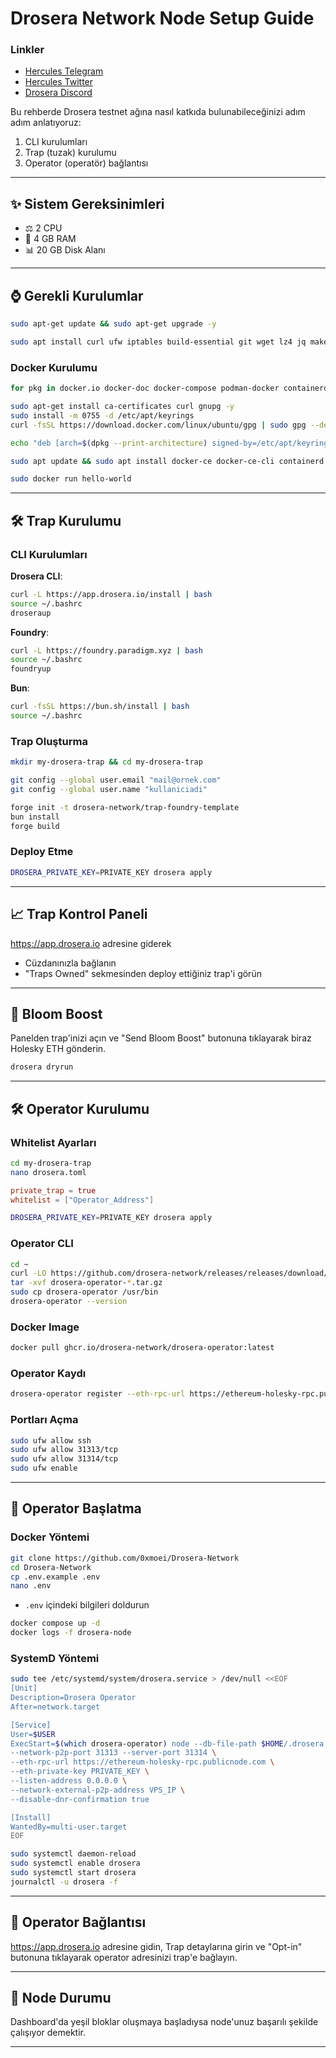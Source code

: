 # Drosera Network Node Setup Guide

### Linkler
 * [Hercules Telegram](https://t.me/HerculesNodeTG)
 * [Hercules Twitter](https://twitter.com/Herculesnode)
 * [Drosera Discord](https://discord.gg/drosera)



Bu rehberde Drosera testnet ağına nasıl katkıda bulunabileceğinizi adım adım anlatıyoruz:

1. CLI kurulumları
2. Trap (tuzak) kurulumu
3. Operator (operatör) bağlantısı

---

## ✨ Sistem Gereksinimleri

- ⚖️ 2 CPU
- 🧼 4 GB RAM
- 📊 20 GB Disk Alanı

---

## ⌚ Gerekli Kurulumlar

```bash
sudo apt-get update && sudo apt-get upgrade -y

sudo apt install curl ufw iptables build-essential git wget lz4 jq make gcc nano automake autoconf tmux htop nvme-cli libgbm1 pkg-config libssl-dev libleveldb-dev tar clang bsdmainutils ncdu unzip -y
```

### Docker Kurulumu
```bash
for pkg in docker.io docker-doc docker-compose podman-docker containerd runc; do sudo apt-get remove $pkg; done

sudo apt-get install ca-certificates curl gnupg -y
sudo install -m 0755 -d /etc/apt/keyrings
curl -fsSL https://download.docker.com/linux/ubuntu/gpg | sudo gpg --dearmor -o /etc/apt/keyrings/docker.gpg

echo "deb [arch=$(dpkg --print-architecture) signed-by=/etc/apt/keyrings/docker.gpg] https://download.docker.com/linux/ubuntu $(. /etc/os-release && echo \"$VERSION_CODENAME\") stable" | sudo tee /etc/apt/sources.list.d/docker.list > /dev/null

sudo apt update && sudo apt install docker-ce docker-ce-cli containerd.io docker-buildx-plugin docker-compose-plugin -y

sudo docker run hello-world
```

---

## 🛠️ Trap Kurulumu

### CLI Kurulumları

**Drosera CLI**:
```bash
curl -L https://app.drosera.io/install | bash
source ~/.bashrc
droseraup
```

**Foundry**:
```bash
curl -L https://foundry.paradigm.xyz | bash
source ~/.bashrc
foundryup
```

**Bun**:
```bash
curl -fsSL https://bun.sh/install | bash
source ~/.bashrc
```

### Trap Oluşturma
```bash
mkdir my-drosera-trap && cd my-drosera-trap

git config --global user.email "mail@ornek.com"
git config --global user.name "kullaniciadi"

forge init -t drosera-network/trap-foundry-template
bun install
forge build
```

### Deploy Etme
```bash
DROSERA_PRIVATE_KEY=PRIVATE_KEY drosera apply
```

---

## 📈 Trap Kontrol Paneli

https://app.drosera.io adresine giderek
- Cüzdanınızla bağlanın
- "Traps Owned" sekmesinden deploy ettiğiniz trap'i görün

---

## 📢 Bloom Boost

Panelden trap'inizi açın ve "Send Bloom Boost" butonuna tıklayarak biraz Holesky ETH gönderin.

```bash
drosera dryrun
```

---

## 🛠️ Operator Kurulumu

### Whitelist Ayarları
```bash
cd my-drosera-trap
nano drosera.toml
```
```toml
private_trap = true
whitelist = ["Operator_Address"]
```
```bash
DROSERA_PRIVATE_KEY=PRIVATE_KEY drosera apply
```

### Operator CLI
```bash
cd ~
curl -LO https://github.com/drosera-network/releases/releases/download/v1.16.2/drosera-operator-v1.16.2-x86_64-unknown-linux-gnu.tar.gz
tar -xvf drosera-operator-*.tar.gz
sudo cp drosera-operator /usr/bin
drosera-operator --version
```

### Docker Image
```bash
docker pull ghcr.io/drosera-network/drosera-operator:latest
```

### Operator Kaydı
```bash
drosera-operator register --eth-rpc-url https://ethereum-holesky-rpc.publicnode.com --eth-private-key PRIVATE_KEY
```

### Portları Açma
```bash
sudo ufw allow ssh
sudo ufw allow 31313/tcp
sudo ufw allow 31314/tcp
sudo ufw enable
```

---

## 🚀 Operator Başlatma

### Docker Yöntemi
```bash
git clone https://github.com/0xmoei/Drosera-Network
cd Drosera-Network
cp .env.example .env
nano .env
```

- `.env` içindeki bilgileri doldurun

```bash
docker compose up -d
docker logs -f drosera-node
```

### SystemD Yöntemi
```bash
sudo tee /etc/systemd/system/drosera.service > /dev/null <<EOF
[Unit]
Description=Drosera Operator
After=network.target

[Service]
User=$USER
ExecStart=$(which drosera-operator) node --db-file-path $HOME/.drosera.db \
--network-p2p-port 31313 --server-port 31314 \
--eth-rpc-url https://ethereum-holesky-rpc.publicnode.com \
--eth-private-key PRIVATE_KEY \
--listen-address 0.0.0.0 \
--network-external-p2p-address VPS_IP \
--disable-dnr-confirmation true

[Install]
WantedBy=multi-user.target
EOF

sudo systemctl daemon-reload
sudo systemctl enable drosera
sudo systemctl start drosera
journalctl -u drosera -f
```

---

## 🔗 Operator Bağlantısı

https://app.drosera.io adresine gidin, Trap detaylarına girin ve "Opt-in" butonuna tıklayarak operator adresinizi trap'e bağlayın.

---

## 🔺 Node Durumu

Dashboard'da yeşil bloklar oluşmaya başladıysa node'unuz başarılı şekilde çalışıyor demektir.

---
